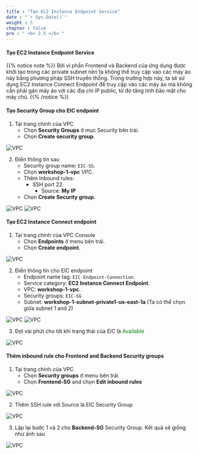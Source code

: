 ```yaml
---
title : "Tạo EC2 Instance Endpoint Service"
date : "`r Sys.Date()`"
weight : 5
chapter : false
pre : " <b> 2.5 </b> "
---
```


#### Tạo EC2 Instance Endpoint Service

{{% notice note %}}
Bởi vì phần Frontend và Backend của ứng dụng được khởi tạo trong các private subnet nên ta không thể truy cập vào các máy ảo này bằng phương pháp SSH truyền thống. Trong trường hợp này, ta sẽ sử dụng EC2 Instance Connect Endpoint để truy cập vào các máy ảo mà không cần phải gán máy ảo với các địa chỉ IP public, từ đó tăng tính bảo mật cho máy chủ.
{{% /notice %}}

#### Tạo Security Group cho EIC endpoint
1. Tại trang chính của VPC
    + Chọn **Security Groups** ở mục Security bên trái.
    + Chọn **Create security group**.

![VPC](/images/2-createvpc/018-createsg.png?width=90pc)

2. Điền thông tin sau
    + Security group name: ```EIC-SG```.
    + Chọn **workshop-1-vpc** VPC.
    + Thêm Inbound rules:
        - SSH port 22
          - Source: **My IP**
    + Chọn **Create Security group**.

![VPC](/images/2-createvpc/029-createeic.png?width=90pc)
![VPC](/images/2-createvpc/030-createeic.png?width=90pc)

#### Tạo EC2 Instance Connect endpoint
1. Tại trang chính của VPC Console
    + Chọn **Endpoints** ở menu bên trái.
    + Chọn **Create endpoint**.

![VPC](/images/2-createvpc/031-createeic.png?width=90pc)

2. Điền thông tin cho EIC endpoint
    + Endpoint name tag: ```EIC-Endpoint-Connection```.
    + Service category: **EC2 Instance Connect Endpoint**.
    + VPC: **workshop-1-vpc**.
    + Security groups: ```EIC-SG```
    + Subnet: **workshop-1-subnet-private1-us-east-1a** (Ta có thể chọn giữa subnet 1 and 2)

![VPC](/images/2-createvpc/032-createeic.png?width=90pc)
![VPC](/images/2-createvpc/033-createeic.png?width=90pc)

3. Đợi vài phút cho tới khi trạng thái của EIC là <span style="color:green">Available</span>

![VPC](/images/2-createvpc/034-createeic.png?width=90pc)

#### Thêm inbound rule cho Frontend and Backend Security groups
1. Tại trang chính của VPC
    + Chọn **Security groups** ở menu bên trái
    + Chọn **Frontend-SG** and chọn **Edit inbound rules**

![VPC](/images/2-createvpc/035-createeic.png?width=90pc)

2. Thêm SSH rule với Source là EIC Security Group

![VPC](/images/2-createvpc/036-createeic.png?width=90pc)

3. Lặp lại bước 1 và 2 cho **Backend-SG** Security Group. Kết quả sẽ giống như ảnh sau

![VPC](/images/2-createvpc/037-createeic.png?width=90pc)